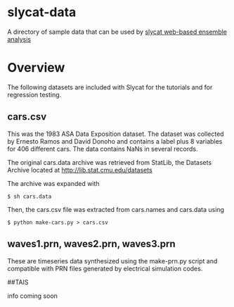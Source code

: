 # slycat-data
A directory of sample data that can be used by [slycat web-based ensemble analysis](https://github.com/sandialabs/slycat)

# Overview

The following datasets are included with Slycat for the tutorials and
for regression testing.

## cars.csv

This was the 1983 ASA Data Exposition dataset. The dataset was collected by
Ernesto Ramos and David Donoho and contains a label plus 8 variables for 406
different cars.  The data contains NaNs in several records.

The original cars.data archive was retrieved from StatLib, the Datasets Archive
located at http://lib.stat.cmu.edu/datasets

The archive was expanded with

    $ sh cars.data

Then, the cars.csv file was extracted from cars.names and cars.data using

    $ python make-cars.py > cars.csv

## waves1.prn, waves2.prn, waves3.prn

These are timeseries data synthesized using the make-prn.py script and
compatible with PRN files generated by electrical simulation codes.

##TAIS 

info coming soon
